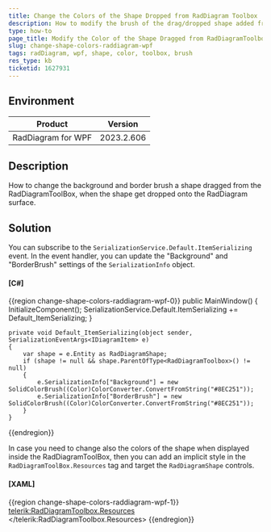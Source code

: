 ```yaml
---
title: Change the Colors of the Shape Dropped from RadDiagram Toolbox
description: How to modify the brush of the drag/dropped shape added from the RadDiagram Toolbox to the RadDiagram canvas in a WPF application.
type: how-to
page_title: Modify the Color of the Shape Dragged from RadDiagramToolbox
slug: change-shape-colors-raddiagram-wpf
tags: radDiagram, wpf, shape, color, toolbox, brush
res_type: kb
ticketid: 1627931
---
```


## Environment

| Product | Version |
| --- | --- |
| RadDiagram for WPF | 2023.2.606 |

## Description

How to change the background and border brush a shape dragged from the RadDiagramToolBox, when the shape get dropped onto the RadDiagram surface.

## Solution

You can subscribe to the `SerializationService.Default.ItemSerializing` event. In the event handler, you can update the "Background" and "BorderBrush" settings of the `SerializationInfo` object.

#### __[C#]__
{{region change-shape-colors-raddiagram-wpf-0}}
	public MainWindow()
	{
		InitializeComponent();
		SerializationService.Default.ItemSerializing += Default_ItemSerializing;
	}

	private void Default_ItemSerializing(object sender, SerializationEventArgs<IDiagramItem> e)
	{
		var shape = e.Entity as RadDiagramShape;
		if (shape != null && shape.ParentOfType<RadDiagramToolbox>() != null)
		{
			e.SerializationInfo["Background"] = new SolidColorBrush((Color)ColorConverter.ConvertFromString("#8EC251"));
			e.SerializationInfo["BorderBrush"] = new SolidColorBrush((Color)ColorConverter.ConvertFromString("#8EC251"));
		}
	}
{{endregion}}

In case you need to change also the colors of the shape when displayed inside the RadDiagramToolBox, then you can add an implicit style in the `RadDiagramToolBox.Resources` tag and target the `RadDiagramShape` controls.

#### __[XAML]__
{{region change-shape-colors-raddiagram-wpf-1}}
       <telerik:RadDiagramToolbox.Resources>
		<Style TargetType="telerik:RadDiagramShape">
			<Setter Property="Background" Value="#8EC251" />
			<Setter Property="BorderBrush" Value="#8EC251" />
		</Style>
	</telerik:RadDiagramToolbox.Resources>
{{endregion}}

